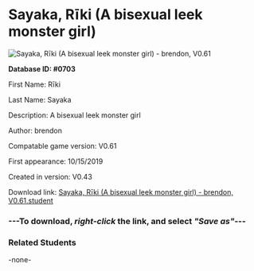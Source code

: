 # Sayaka, Rīki (A bisexual leek monster girl)

<img src="../../Files/Images/Sayaka, Rīki (A bisexual leek monster girl).png" title="Sayaka, Rīki (A bisexual leek monster girl) - brendon, V0.61">

**Database ID: #0703**

First Name: Rīki

Last Name: Sayaka

Description: A bisexual leek monster girl

Author: brendon

Compatable game version: V0.61

First appearance: 10/15/2019

Created in version: V0.43

Download link: <a href="https://raw.githubusercontent.com/Arbiter1223/Daigaku-Gurashi-Custom-Students/master/Files/Student%20Files/Sayaka%2C%20Rīki%20(A%20bisexual%20leek%20monster%20girl)%20-%20brendon%2C%20V0.61.student">Sayaka, Rīki (A bisexual leek monster girl) - brendon, V0.61.student</a>

### ---**To download, _right-click_ the link, and select _"Save as"_**---

### Related Students

-none-
